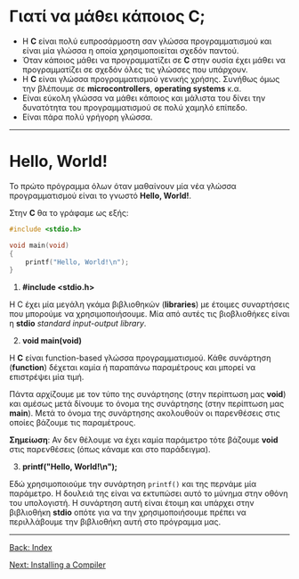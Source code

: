  # Γιατί να μάθει κάποιος C;

* Η **C** είναι πολύ ευπροσάρμοστη σαν γλώσσα προγραμματισμού και είναι μία γλώσσα η οποία χρησιμοποιείται σχεδόν παντού.
* Όταν κάποιος μάθει να προγραμματίζει σε **C** στην ουσία έχει μάθει να προγραμματίζει σε σχεδόν όλες τις γλώσσες που υπάρχουν.
* Η **C** είναι γλώσσα προγραμματισμού γενικής χρήσης. Συνήθως όμως την βλέπουμε σε **microcontrollers**, **operating systems** κ.α.
* Είναι εύκολη γλώσσα να μάθει κάποιος και μάλιστα του δίνει την δυνατότητα του προγραμματισμού σε πολύ χαμηλό επίπεδο.
* Είναι πάρα πολύ γρήγορη γλώσσα.

***

# Hello, World!

Το πρώτο πρόγραμμα όλων όταν μαθαίνουν μία νέα γλώσσα προγραμματισμού είναι το γνωστό **Hello, World!**.

Στην **C** θα το γράφαμε ως εξής:

```C
#include <stdio.h>

void main(void)
{
    printf("Hello, World!\n");
}
```

1. **#include <stdio.h>**

H C έχει μία μεγάλη γκάμα βιβλιοθηκών (**libraries**) με έτοιμες συναρτήσεις που μπορούμε να χρησιμοποιήσουμε. Μία από αυτές τις βιοβλιοθήκες είναι η **stdio** *standard input-output library*.

2. **void main(void)**

H **C** είναι function-based γλώσσα προγραμματισμού. Κάθε συνάρτηση (**function**) δέχεται καμία ή παραπάνω παραμέτρους και μπορεί να επιστρέψει μία τιμή.

Πάντα αρχίζουμε με τον τύπο της συνάρτησης (στην περίπτωση μας **void**) και αμέσως μετά δίνουμε το όνομα της συνάρτησης (στην περίπτωση μας **main**). Μετά το όνομα της συνάρτησης ακολουθούν οι παρενθέσεις στις οποίες βάζουμε τις παραμέτρους.

**Σημείωση**: Αν δεν θέλουμε να έχει καμία παράμετρο τότε βάζουμε **void** στις παρενθέσεις (όπως κάναμε και στο παράδειγμα).

3. **printf("Hello, World!\n");**

Εδώ χρησιμοποιούμε την συνάρτηση `printf()` και της περνάμε μία παράμετρο. Η δουλειά της είναι να εκτυπώσει αυτό το μύνημα στην οθόνη του υπολογιστή. Η συνάρτηση αυτή είναι έτοιμη και υπάρχει στην βιβλιοθήκη **stdio** οπότε για να την χρησιμοποιήσουμε πρέπει να περιλλάβουμε την βιβλιοθήκη αυτή στο πρόγραμμα μας.

***
[Back: Index](https://github.com/unipi-projects/extras/blob/main/Languages/C/README.md)

[Next: Installing a Compiler](https://github.com/unipi-projects/extras/blob/main/Languages/C/InstallingCompiler/README.md)
